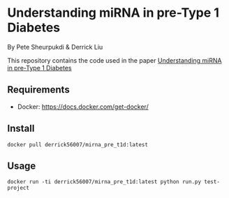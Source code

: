 
# Understanding miRNA in pre-Type 1 Diabetes

By Pete Sheurpukdi & Derrick Liu

This repository contains the code used in the paper [Understanding miRNA in pre-Type 1 Diabetes](https://derrick56007.github.io/miRNA_preT1Diabetes/)

Requirements
------------

- Docker: https://docs.docker.com/get-docker/

Install
--------------

```
docker pull derrick56007/mirna_pre_t1d:latest
```

Usage
------------

```
docker run -ti derrick56007/mirna_pre_t1d:latest python run.py test-project
```
